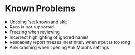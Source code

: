 # Known Problems

<details>
  <summary style="display:list-item">Undoing 'set known and skip'</summary>

> There is a bug that occurs when you do the following:
>    1. Open Anki
>    2. Go to a deck and click 'Study Now'
>    3. Only 'set known and skip' cards
>
>  If you do this then those actions cannot be undone immediately.
> You can easily fix this by simply answering (or basically doing anything to) the next card, and you can now just undo
> twice and the previous 'set known and skip' will be undone.
>
>  This is a weird bug, but I suspect it is due to some guards Anki has about not being able to undo something until the
> user has made a change manually first ('set known and skip' only makes changes programmatically).
>
</details>


<details>
  <summary style="display:list-item">Redo is not supported</summary>

> Redoing, i.e. undoing an undo (Ctrl+Shift+Z), is a nightmare to handle with the current Anki API. Since it is a rarely
> used feature, it is not worth the required time and effort to make sure it always works. Redo _might_ work just fine,
> but
> it also might not. Use it at your own risk.
</details>


<details>
  <summary style="display:list-item">Freezing when reviewing</summary>

> AnkiMorphs uses the Anki API to run in the background after you answer a card, which then
> displays a progress bar of how many cards have been skipped:
>
> <img src="../img/skipping-progress.png" alt="image" width="40%" height="auto">
>
> The Anki API has a rare bug where it sometimes gets in a deadlock and just says 'Processing...' forever.
>
> <img src="../img/skipping-freeze.png" alt="image" width="40%" height="auto">
>
> When this happens you have to restart Anki.
</details>


<details>
  <summary style="display:list-item">Incorrect highlighting of ignored names</summary>

> When names are ignored, either by the morphemizer or those found in the `names.txt`, then the highlighting
> is prone to false-positives where other morphs also found in the text can mistakenly get highlighted in the names:
>![names_incorrectly_highlighted.png](../img/names_incorrectly_highlighted.png)
</details>


<details>
  <summary style="display:list-item">Readability report freezes indefinitely when input is too long</summary>

> When using the `AnkiMorphs: Japanese` morphemizer, excessively long lines of text can cause the morphemizer's buffer
> to overflow, causing the progress bar to freeze indefinitely. To avoid this, try splitting the long lines into
> shorter segments.
</details>


<details>
  <summary style="display:list-item">Anki crashing when opening AnkiMorphs settings</summary>

> The `AnkiMorphs: Japanese` morphemizer doesn't handle paths with diacritical marks very well, so paths like this:
> `C:\Users\héroïne` can cause crashes. If you can't change the path name that is causing the crash, try using spaCy
> morphemizers instead.
</details>